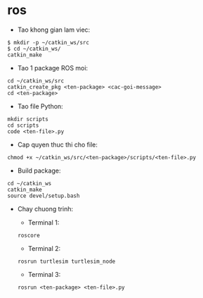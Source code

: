 # ros

- Tao khong gian lam viec:
```
$ mkdir -p ~/catkin_ws/src
$ cd ~/catkin_ws/
catkin_make
```

- Tao 1 package ROS moi:
```
cd ~/catkin_ws/src
catkin_create_pkg <ten-package> <cac-goi-message>
cd <ten-package>
```

- Tao file Python:
```
mkdir scripts
cd scripts
code <ten-file>.py
```

- Cap quyen thuc thi cho file:
```
chmod +x ~/catkin_ws/src/<ten-package>/scripts/<ten-file>.py
```

- Build package:
```
cd ~/catkin_ws
catkin_make
source devel/setup.bash
```

- Chay chuong trinh:
  - Terminal 1:
  ```
  roscore
  ```

  - Terminal 2:
  ```
  rosrun turtlesim turtlesim_node
  ```

  - Terminal 3:
  ```
  rosrun <ten-package> <ten-file>.py
  ```

